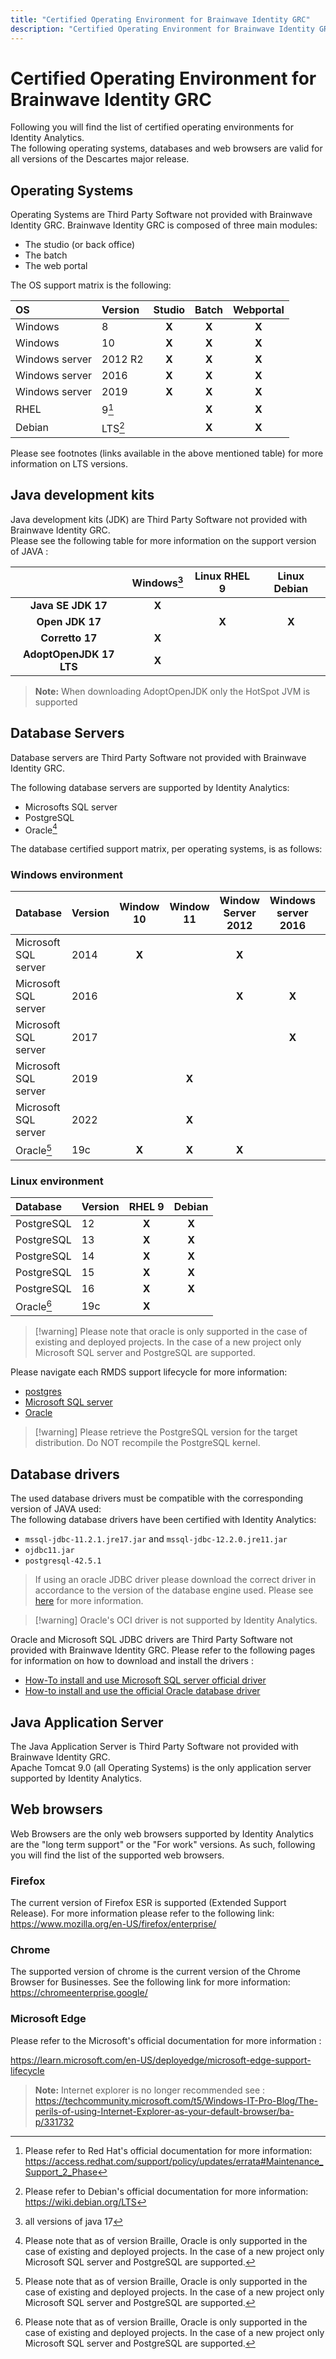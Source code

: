 ```yaml
---
title: "Certified Operating Environment for Brainwave Identity GRC"
description: "Certified Operating Environment for Brainwave Identity GRC"
---
```


# Certified Operating Environment for Brainwave Identity GRC

Following you will find the list of certified operating environments for Identity Analytics.  
The following operating systems, databases and web browsers are valid for all versions of the Descartes major release.  

## Operating Systems  

Operating Systems are Third Party Software not provided with Brainwave Identity GRC.
Brainwave Identity GRC is composed of three main modules:

- The studio (or back office)
- The batch  
- The web portal  

The OS support matrix is the following:

| **OS**         | **Version**     | **Studio** | **Batch** | **Webportal** |
| :------------- | :-------------- | :--------: | :-------: | :-----------: |
| Windows        | 8               |   **X**    |   **X**   |     **X**     |
| Windows        | 10              |   **X**    |   **X**   |     **X**     |
| Windows server | 2012 R2         |   **X**    |   **X**   |     **X**     |
| Windows server | 2016            |   **X**    |   **X**   |     **X**     |
| Windows server | 2019            |   **X**    |   **X**   |     **X**     |
| RHEL           | 9[^rhel9]       |            |   **X**   |     **X**     |
| Debian         | LTS[^debianLTS] |            |   **X**   |     **X**     |

Please see footnotes (links available in the above mentioned table) for more information on LTS versions.  

## Java development kits  

Java development kits (JDK) are Third Party Software not provided with Brainwave Identity GRC.  
Please see the following table for more information on the support version of JAVA :  

|                         | **Windows[^2]** |  **Linux  RHEL 9**  |  **Linux  Debian**  |
| :---------------------: | :-------------: | :-----------------: | :-----------------: |
|   **Java SE JDK 17**    |      **X**      |                     |                     |
|     **Open JDK 17**     |                 |        **X**        |        **X**        |
|     **Corretto 17**     |      **X**      |                     |                     |
| **AdoptOpenJDK 17 LTS** |      **X**      |                     |                     |

> **Note:** When downloading AdoptOpenJDK only the HotSpot JVM is supported  

## Database Servers

Database servers are Third Party Software not provided with Brainwave Identity GRC.  

The following database servers are supported by Identity Analytics:  

- Microsofts SQL server
- PostgreSQL
- Oracle[^1]

The database certified support matrix, per operating systems, is as follows:  

### Windows environment

| **Database**         | **Version** | **Window 10** | **Window 11** | **Window Server 2012** | **Windows server 2016** | **Windows server 2019** | **Windows server 2022** |
| :------------------- | :---------- | :-----------: | :-----------: | :--------------------: | :---------------------: | :---------------------: | :---------------------: |
| Microsoft SQL server | 2014        |     **X**     |               |         **X**          |                         |                         |                         |
| Microsoft SQL server | 2016        |               |               |         **X**          |          **X**          |                         |                         |
| Microsoft SQL server | 2017        |               |               |                        |          **X**          |                         |                         |
| Microsoft SQL server | 2019        |               | **X**         |                        |                         |          **X**          |                         |
| Microsoft SQL server | 2022        |               | **X**         |                        |                         |          **X**          |          **X**          |
| Oracle[^1]           | 19c         |     **X**     | **X**         |         **X**          |                         |                         |          **X**          |

### Linux environment

| **Database**         | **Version** | **RHEL 9** | **Debian** |
| :------------------- | :---------- | :--------: | :--------: |
| PostgreSQL           | 12          |   **X**    |   **X**    |
| PostgreSQL           | 13          |   **X**    |   **X**    |
| PostgreSQL           | 14          |   **X**    |   **X**    |
| PostgreSQL           | 15          |   **X**    |   **X**    |
| PostgreSQL           | 16          |   **X**    |   **X**    |
| Oracle[^1]           | 19c         |   **X**    |            |

> [!warning] Please note that oracle is only supported in the case of existing and deployed projects. In the case of a new project only Microsoft SQL server and PostgreSQL are supported.

Please navigate each RMDS support lifecycle for more information:  

- [postgres](https://www.postgresql.org/support/versioning/)
- [Microsoft SQL server](https://learn.microsoft.com/en-us/lifecycle/products/?terms=sql%20server)
- [Oracle](https://endoflife.date/oracle-database)

> [!warning] Please retrieve the PostgreSQL version for the target distribution. Do NOT recompile the PostgreSQL kernel.

## Database drivers  

The used database drivers must be compatible with the corresponding version of JAVA used:  
The following database drivers have been certified with Identity Analytics:  

- `mssql-jdbc-11.2.1.jre17.jar` and `mssql-jdbc-12.2.0.jre11.jar`
- `ojdbc11.jar`
- `postgresql-42.5.1`

> If using an oracle JDBC driver please download the correct driver in accordance to the version of the database engine used. Please see [here](https://www.oracle.com/fr/database/technologies/appdev/jdbc-downloads.html) for more information.  

> [!warning] Oracle's OCI driver is not supported by Identity Analytics.  

Oracle and Microsoft SQL JDBC drivers are Third Party Software not provided with Brainwave Identity GRC.
Please refer to the following pages for information on how to download and install the drivers :

- [How-To install and use Microsoft SQL server official driver](../../how-to/database/sqlserver/install-sqlserver-driver.md)
- [How-to install and use the official Oracle database driver](../../how-to/database/oracle/install-orcl-driver.md)

## Java Application Server

The Java Application Server is Third Party Software not provided with Brainwave Identity GRC.  
Apache Tomcat 9.0 (all Operating Systems) is the only application server supported by Identity Analytics.  

## Web browsers

Web Browsers are the only web browsers supported by Identity Analytics are the "long term support" or the "For work" versions. As such, following you will find the list of the supported web browsers.  

### Firefox

The current version of Firefox ESR is supported (Extended Support Release). For more information please refer to the following link:  
https://www.mozilla.org/en-US/firefox/enterprise/  

### Chrome

The supported version of chrome is the current version of the Chrome Browser for Businesses. See the following link for more information:  
https://chromeenterprise.google/

### Microsoft Edge

Please refer to the Microsoft's official documentation for more information :

https://learn.microsoft.com/en-US/deployedge/microsoft-edge-support-lifecycle

> **Note:** Internet explorer is no longer recommended see : https://techcommunity.microsoft.com/t5/Windows-IT-Pro-Blog/The-perils-of-using-Internet-Explorer-as-your-default-browser/ba-p/331732

[^1]: Please note that as of version Braille, Oracle is only supported in the case of existing and deployed projects. In the case of a new project only Microsoft SQL server and PostgreSQL are supported.

[^2]: all versions of java 17

[^debianLTS]: Please refer to Debian's official documentation for more information: https://wiki.debian.org/LTS

[^rhel9]: Please refer to Red Hat's official documentation for more information: https://access.redhat.com/support/policy/updates/errata#Maintenance_Support_2_Phase
